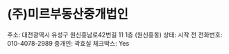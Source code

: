 # (주)미르부동산중개법인

주소: 대전광역시 유성구 원신흥남로42번길 11 1층 (원신흥동)
상태: 시작 전
전화번호: 010-4078-2989
중개인: 곽효실
체크박스: Yes
